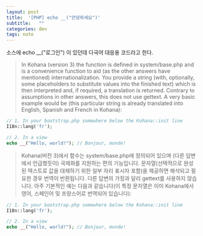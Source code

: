 ```yaml
---
layout: post
title:  '[PHP] echo __("안녕하세요")'
subtitle:   ""
categories: dev
tags: note
--- 
```

 


소스에 echo __("로그인") 이 있던데 다국어 대응용 코드라고 한다.




> In Kohana (version 3) the function is defined in system/base.php and is a 
> convenience function to aid (as the other answers have mentioned) 
> internationalization. You provide a string (with, optionally, 
> some placeholders to substitute values into the finished text) which is then 
> interpreted and, if required, a translation is returned.
> Contrary to assumptions in other answers, this does not use gettext.
> A very basic example would be (this particular string is already translated into English, 
> Spanish and French in Kohana):

```php
// 1. In your bootstrap.php somewhere below the Kohana::init line
I18n::lang('fr');

// 2. In a view
echo __("Hello, world!"); // Bonjour, monde!
```



> Kohana(버전 3)에서 함수는 system/base.php에 정의되어 있으며 (다른 답변에서 언급했듯이) 국제화를 지원하는 편의 기능입니다. 
> 문자열(선택적으로 완성된 텍스트로 값을 대체하기 위한 일부 자리 표시자 포함)을 제공하면 해석되고 필요한 경우 번역이 반환됩니다.
> 다른 답변의 가정과 달리 gettext를 사용하지 않습니다.
> 아주 기본적인 예는 다음과 같습니다(이 특정 문자열은 이미 Kohana에서 영어, 스페인어 및 프랑스어로 번역되어 있습니다):

```php
// 1. In your bootstrap.php somewhere below the Kohana::init line
I18n::lang('fr');

// 2. In a view
echo __("Hello, world!"); // Bonjour, monde!
```